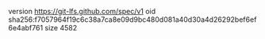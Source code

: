 version https://git-lfs.github.com/spec/v1
oid sha256:f7057964f19c6c38a7ca8e09d9bc480d081a40d30a4d26292bef6ef6e4abf761
size 4582
